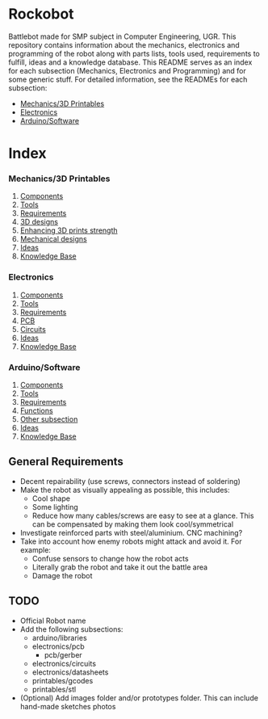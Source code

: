 # Rockobot
Battlebot made for SMP subject in Computer Engineering, UGR. This repository contains information about the mechanics, electronics and programming of the robot
along with parts lists, tools used, requirements to fulfill, ideas and a knowledge database. This README serves as an index for each subsection (Mechanics, Electronics and Programming) and for some generic stuff. For detailed information, see the READMEs for each subsection:

- [Mechanics/3D Printables](https://github.com/Pelochus/rockobot/tree/main/printables/)
- [Electronics](https://github.com/Pelochus/rockobot/tree/main/electronics/)
- [Arduino/Software](https://github.com/Pelochus/rockobot/tree/main/arduino/)

# Index
### Mechanics/3D Printables

1. [Components](https://github.com/Pelochus/rockobot/tree/main/printables#Components)
2. [Tools](https://github.com/Pelochus/rockobot/tree/main/printables#Tools)
3. [Requirements](https://github.com/Pelochus/rockobot/tree/main/printables#Requirements)
4. [3D designs](https://github.com/Pelochus/rockobot/tree/main/printables#3D-designs)
5. [Enhancing 3D prints strength](https://github.com/Pelochus/rockobot/tree/main/printables#Enhancing-3D-prints-strength)
6. [Mechanical designs](https://github.com/Pelochus/rockobot/tree/main/printables#Mechanical-designs)
7. [Ideas](https://github.com/Pelochus/rockobot/tree/main/printables#Ideas)
8. [Knowledge Base](https://github.com/Pelochus/rockobot/tree/main/printables#Knowledge-base)

### Electronics

1. [Components](https://github.com/Pelochus/rockobot/tree/main/electronics#Components)
2. [Tools](https://github.com/Pelochus/rockobot/tree/main/electronics#Tools)
3. [Requirements](https://github.com/Pelochus/rockobot/tree/main/electronics#Requirements)
4. [PCB](https://github.com/Pelochus/rockobot/tree/main/electronics#PCB)
5. [Circuits](https://github.com/Pelochus/rockobot/tree/main/electronics#Circuits)
6. [Ideas](https://github.com/Pelochus/rockobot/tree/main/electronics#Ideas)
7. [Knowledge Base](https://github.com/Pelochus/rockobot/tree/main/electronics#Knowledge-base)

### Arduino/Software

1. [Components](https://github.com/Pelochus/rockobot/tree/main/arduino#Components)
2. [Tools](https://github.com/Pelochus/rockobot/tree/main/arduino#Tools)
3. [Requirements](https://github.com/Pelochus/rockobot/tree/main/arduino#Requirements)
4. [Functions](https://github.com/Pelochus/rockobot/tree/main/arduino#Functions)
5. [Other subsection](https://github.com/Pelochus/rockobot/tree/main/arduino#TODO)
6. [Ideas](https://github.com/Pelochus/rockobot/tree/main/arduino#Ideas)
7. [Knowledge Base](https://github.com/Pelochus/rockobot/tree/main/arduino#Knowledge-base)

## General Requirements
- Decent repairability (use screws, connectors instead of soldering)
- Make the robot as visually appealing as possible, this includes:
  - Cool shape
  - Some lighting
  - Reduce how many cables/screws are easy to see at a glance. This can be compensated by making them look cool/symmetrical
- Investigate reinforced parts with steel/aluminium. CNC machining?
- Take into account how enemy robots might attack and avoid it. For example:
  - Confuse sensors to change how the robot acts
  - Literally grab the robot and take it out the battle area
  - Damage the robot

## TODO
- Official Robot name
- Add the following subsections:
  - arduino/libraries
  - electronics/pcb
    - pcb/gerber
  - electronics/circuits
  - electronics/datasheets
  - printables/gcodes
  - printables/stl
- (Optional) Add images folder and/or prototypes folder. This can include hand-made sketches photos

